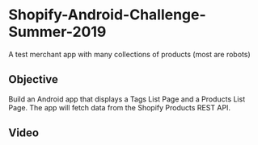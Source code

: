 # Shopify-Android-Challenge-Summer-2019
A test merchant app with many collections of products (most are robots)

## Objective

Build an Android app that displays a Tags List Page and a Products List Page. The app will fetch data from the Shopify Products REST API.

## Video

